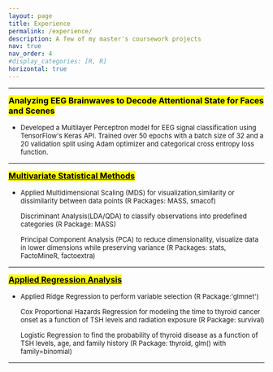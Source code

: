 ```yaml
---
layout: page
title: Experience 
permalink: /experience/
description: A few of my master's coursework projects 
nav: true
nav_order: 4
#display_categories: [R, R]
horizontal: true
---
```


---
**<font size="3"><mark>Analyzing EEG Brainwaves to Decode
Attentional State for Faces and Scenes</mark></font>**  
 - <font size="2">Developed a Multilayer Perceptron model for EEG signal classification using TensorFlow's Keras API. Trained over 50 epochs with a batch size of 32 and a 20 validation split using Adam optimizer and categorical cross entropy loss function.</font> 

---
  [**<font size="3"><mark>Multivariate Statistical Methods</mark></font>**](https://github.com/suptib/Multivariate-Methods-on-Wine-Data)
  - <font size="2">Applied Multidimensional Scaling (MDS) for visualization,similarity or dissimilarity between data points (R Packages: MASS, smacof)  

    Discriminant Analysis(LDA/QDA) to classify observations into predefined categories (R Package: MASS)  
  
    Principal Component Analysis (PCA) to reduce dimensionality, visualize data in lower dimensions while preserving variance (R Packages: stats, FactoMineR, factoextra)</font> 
---
[**<font size="3"><mark>Applied Regression Analysis</mark></font>**](https://github.com/suptib/Applied-Regression-Analysis)
 - <font size="2">Applied Ridge Regression to perform variable selection (R Package:'glmnet')  

   Cox Proportional Hazards Regression for modeling the time to thyroid cancer onset as a function of TSH levels and radiation exposure (R Package: survival)

   Logistic Regression to find the probability of thyroid disease as a function of TSH levels, age, and family history (R Package: thyroid, glm() with family=binomial)</font>

---





<!-- pages/projects 
<div class="projects">
{% if site.enable_project_categories and page.display_categories %}
   A few of my class projects from several courses during my Master's program at URI     
 
  {% for category in page.display_categories %}
  <h2 class="category">{{ category }}</h2>
  {% assign categorized_projects = site.projects | where: "category", category %}
  {% assign sorted_projects = categorized_projects | sort: "importance" %}
  
   Generate cards for each project 
  {% if page.horizontal %}
  <div class="container">
    <div class="row row-cols-2">
    {% for project in sorted_projects %}
      {% include projects_horizontal.liquid %}
    {% endfor %}
    </div>
  </div>
  {% else %}
  <div class="grid">
    {% for project in sorted_projects %}
      {% include projects.liquid %}
    {% endfor %}
  </div>
  {% endif %}
  {% endfor %}

{% else %}/

 Display projects without categories 

{% assign sorted_projects = site.projects | sort: "importance" %}

   Generate cards for each project

{% if page.horizontal %}

  <div class="container">
    <div class="row row-cols-2">
    {% for project in sorted_projects %}
      {% include projects_horizontal.liquid %}
    {% endfor %}
    </div>
  </div>
  {% else %}
  <div class="grid">
    {% for project in sorted_projects %}
      {% include projects.liquid %}
    {% endfor %}
  </div>
  {% endif %}
{% endif %}
</div> -->


[def]: prof_pic.jpg